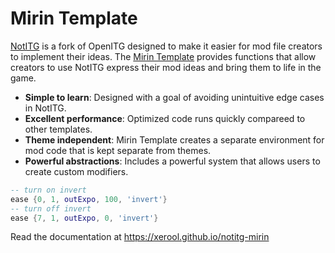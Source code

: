# Mirin Template
[NotITG](https://notitg.heysora.net) is a fork of OpenITG designed to make it easier for mod file creators to implement their ideas. The [Mirin Template](https://www.github.com/XeroOl/notitg-mirin) provides functions that allow creators to use NotITG express their mod ideas and bring them to life in the game.

* **Simple to learn**: Designed with a goal of avoiding unintuitive edge cases in NotITG.
* **Excellent performance**: Optimized code runs quickly compareed to other templates.
* **Theme independent**: Mirin Template creates a separate environment for mod code that is kept separate from themes.
* **Powerful abstractions**: Includes a powerful system that allows users to create custom modifiers.

```lua
-- turn on invert
ease {0, 1, outExpo, 100, 'invert'}
-- turn off invert
ease {7, 1, outExpo, 0, 'invert'}
```
Read the documentation at https://xerool.github.io/notitg-mirin
